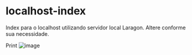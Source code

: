 # localhost-index
Index para o localhost utilizando servidor local Laragon. Altere conforme sua necessidade.

Print
![image](https://user-images.githubusercontent.com/33905714/128101932-7746b015-ec9e-43f8-8ba5-0021f0aa43df.png)
